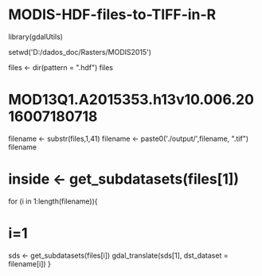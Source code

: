 # MODIS-HDF-files-to-TIFF-in-R

library(gdalUtils)

setwd('D:/dados_doc/Rasters/MODIS2015')

files <- dir(pattern = ".hdf")
files

# MOD13Q1.A2015353.h13v10.006.2016007180718

filename <- substr(files,1,41)
filename <- paste0('./output/',filename, ".tif")
filename

# inside <- get_subdatasets(files[1])


for (i in 1:length(filename)){
  # i=1
  sds <- get_subdatasets(files[i])
  gdal_translate(sds[1], dst_dataset = filename[i])
}

